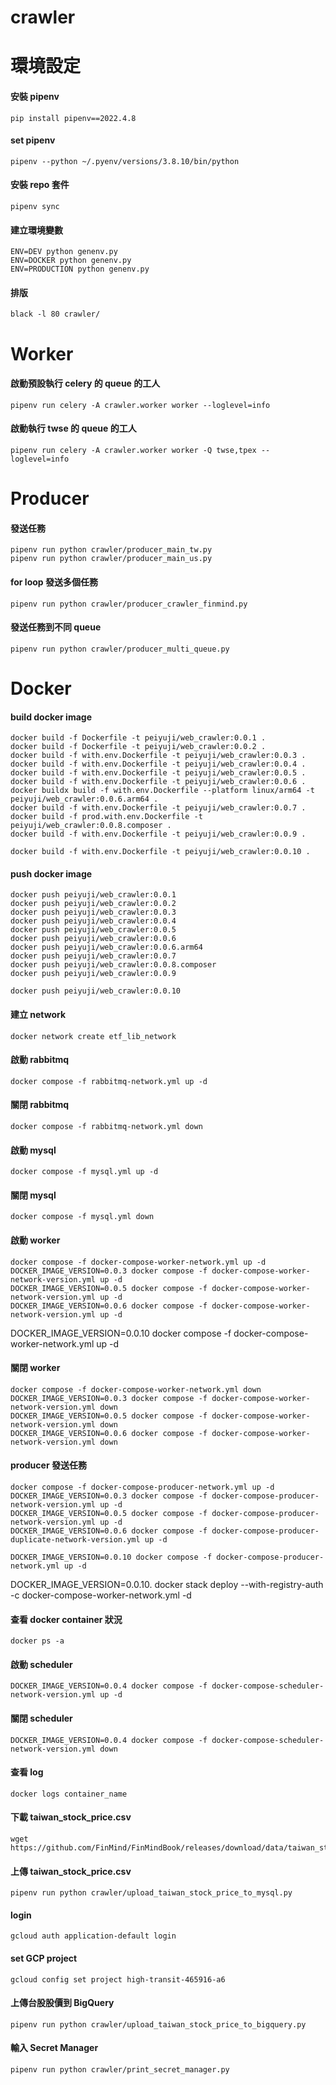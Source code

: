 # crawler

# 環境設定

#### 安裝 pipenv

    pip install pipenv==2022.4.8

#### set pipenv

    pipenv --python ~/.pyenv/versions/3.8.10/bin/python

#### 安裝 repo 套件

    pipenv sync

#### 建立環境變數

    ENV=DEV python genenv.py
    ENV=DOCKER python genenv.py
    ENV=PRODUCTION python genenv.py

#### 排版

    black -l 80 crawler/

# Worker

#### 啟動預設執行 celery 的 queue 的工人

    pipenv run celery -A crawler.worker worker --loglevel=info

#### 啟動執行 twse 的 queue 的工人

    pipenv run celery -A crawler.worker worker -Q twse,tpex --loglevel=info

# Producer

#### 發送任務

    pipenv run python crawler/producer_main_tw.py
    pipenv run python crawler/producer_main_us.py

    
#### for loop 發送多個任務

    pipenv run python crawler/producer_crawler_finmind.py

#### 發送任務到不同 queue

    pipenv run python crawler/producer_multi_queue.py


# Docker

#### build docker image

    docker build -f Dockerfile -t peiyuji/web_crawler:0.0.1 .
    docker build -f Dockerfile -t peiyuji/web_crawler:0.0.2 .
    docker build -f with.env.Dockerfile -t peiyuji/web_crawler:0.0.3 .
    docker build -f with.env.Dockerfile -t peiyuji/web_crawler:0.0.4 .
    docker build -f with.env.Dockerfile -t peiyuji/web_crawler:0.0.5 .
    docker build -f with.env.Dockerfile -t peiyuji/web_crawler:0.0.6 .
    docker buildx build -f with.env.Dockerfile --platform linux/arm64 -t peiyuji/web_crawler:0.0.6.arm64 .
    docker build -f with.env.Dockerfile -t peiyuji/web_crawler:0.0.7 .
    docker build -f prod.with.env.Dockerfile -t peiyuji/web_crawler:0.0.8.composer .
    docker build -f with.env.Dockerfile -t peiyuji/web_crawler:0.0.9 .

    docker build -f with.env.Dockerfile -t peiyuji/web_crawler:0.0.10 .

#### push docker image

    docker push peiyuji/web_crawler:0.0.1
    docker push peiyuji/web_crawler:0.0.2
    docker push peiyuji/web_crawler:0.0.3
    docker push peiyuji/web_crawler:0.0.4
    docker push peiyuji/web_crawler:0.0.5
    docker push peiyuji/web_crawler:0.0.6
    docker push peiyuji/web_crawler:0.0.6.arm64
    docker push peiyuji/web_crawler:0.0.7
    docker push peiyuji/web_crawler:0.0.8.composer
    docker push peiyuji/web_crawler:0.0.9

    docker push peiyuji/web_crawler:0.0.10

    
#### 建立 network

    docker network create etf_lib_network

#### 啟動 rabbitmq

    docker compose -f rabbitmq-network.yml up -d

#### 關閉 rabbitmq

    docker compose -f rabbitmq-network.yml down

#### 啟動 mysql

    docker compose -f mysql.yml up -d

#### 關閉 mysql

    docker compose -f mysql.yml down

#### 啟動 worker

    docker compose -f docker-compose-worker-network.yml up -d
    DOCKER_IMAGE_VERSION=0.0.3 docker compose -f docker-compose-worker-network-version.yml up -d
    DOCKER_IMAGE_VERSION=0.0.5 docker compose -f docker-compose-worker-network-version.yml up -d
    DOCKER_IMAGE_VERSION=0.0.6 docker compose -f docker-compose-worker-network-version.yml up -d

   DOCKER_IMAGE_VERSION=0.0.10 docker compose -f docker-compose-worker-network.yml up -d
#### 關閉 worker

    docker compose -f docker-compose-worker-network.yml down
    DOCKER_IMAGE_VERSION=0.0.3 docker compose -f docker-compose-worker-network-version.yml down
    DOCKER_IMAGE_VERSION=0.0.5 docker compose -f docker-compose-worker-network-version.yml down
    DOCKER_IMAGE_VERSION=0.0.6 docker compose -f docker-compose-worker-network-version.yml down

#### producer 發送任務

    docker compose -f docker-compose-producer-network.yml up -d
    DOCKER_IMAGE_VERSION=0.0.3 docker compose -f docker-compose-producer-network-version.yml up -d
    DOCKER_IMAGE_VERSION=0.0.5 docker compose -f docker-compose-producer-network-version.yml up -d
    DOCKER_IMAGE_VERSION=0.0.6 docker compose -f docker-compose-producer-duplicate-network-version.yml up -d

    DOCKER_IMAGE_VERSION=0.0.10 docker compose -f docker-compose-producer-network.yml up -d


DOCKER_IMAGE_VERSION=0.0.10. docker stack deploy --with-registry-auth -c docker-compose-worker-network.yml -d


#### 查看 docker container 狀況

    docker ps -a

#### 啟動 scheduler

    DOCKER_IMAGE_VERSION=0.0.4 docker compose -f docker-compose-scheduler-network-version.yml up -d

#### 關閉 scheduler

    DOCKER_IMAGE_VERSION=0.0.4 docker compose -f docker-compose-scheduler-network-version.yml down

#### 查看 log

    docker logs container_name

#### 下載 taiwan_stock_price.csv

    wget https://github.com/FinMind/FinMindBook/releases/download/data/taiwan_stock_price.csv

#### 上傳 taiwan_stock_price.csv

    pipenv run python crawler/upload_taiwan_stock_price_to_mysql.py

#### login
    gcloud auth application-default login

#### set GCP project
    gcloud config set project high-transit-465916-a6

#### 上傳台股股價到 BigQuery
    pipenv run python crawler/upload_taiwan_stock_price_to_bigquery.py

#### 輸入 Secret Manager
    pipenv run python crawler/print_secret_manager.py

